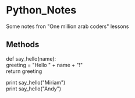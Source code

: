# Python_Notes
Some notes fron "One million arab coders" lessons

## Methods  
def say_hello(name):  
    greeting = "Hello " + name + "!"  
    return greeting  
 
print say_hello("Miriam")  
print say_hello("Andy")  
